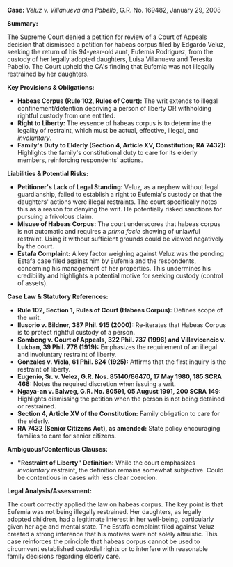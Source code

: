**Case:** *Veluz v. Villanueva and Pabello*, G.R. No. 169482, January 29, 2008

**Summary:**

The Supreme Court denied a petition for review of a Court of Appeals decision that dismissed a petition for habeas corpus filed by Edgardo Veluz, seeking the return of his 94-year-old aunt, Eufemia Rodriguez, from the custody of her legally adopted daughters, Luisa Villanueva and Teresita Pabello. The Court upheld the CA's finding that Eufemia was not illegally restrained by her daughters.

**Key Provisions & Obligations:**

*   **Habeas Corpus (Rule 102, Rules of Court):** The writ extends to illegal confinement/detention depriving a person of liberty OR withholding rightful custody from one entitled.
*   **Right to Liberty:** The essence of habeas corpus is to determine the legality of restraint, which must be actual, effective, illegal, and *involuntary*.
*   **Family's Duty to Elderly (Section 4, Article XV, Constitution; RA 7432):**  Highlights the family's constitutional duty to care for its elderly members, reinforcing respondents' actions.

**Liabilities & Potential Risks:**

*   **Petitioner's Lack of Legal Standing:** Veluz, as a nephew without legal guardianship, failed to establish a right to Eufemia's custody or that the daughters' actions were illegal restraints. The court specifically notes this as a reason for denying the writ. He potentially risked sanctions for pursuing a frivolous claim.
*   **Misuse of Habeas Corpus:** The court underscores that habeas corpus is not automatic and requires a *prima facie* showing of unlawful restraint. Using it without sufficient grounds could be viewed negatively by the court.
*   **Estafa Complaint:** A key factor weighing against Veluz was the pending Estafa case filed against him by Eufemia and the respondents, concerning his management of her properties. This undermines his credibility and highlights a potential motive for seeking custody (control of assets).

**Case Law & Statutory References:**

*   **Rule 102, Section 1, Rules of Court (Habeas Corpus):** Defines scope of the writ.
*   **Ilusorio v. Bildner, 387 Phil. 915 (2000):** Re-iterates that Habeas Corpus is to protect rightful custody of a person.
*   **Sombong v. Court of Appeals, 322 Phil. 737 (1996) and Villavicencio v. Lukban, 39 Phil. 778 (1919):** Emphasizes the requirement of an illegal and involuntary restraint of liberty.
*   **Gonzales v. Viola, 61 Phil. 824 (1925):** Affirms that the first inquiry is the restraint of liberty.
*   **Eugenio, Sr. v. Velez, G.R. Nos. 85140/86470, 17 May 1980, 185 SCRA 468:** Notes the required discretion when issuing a writ.
*   **Ngaya-an v. Balweg, G.R. No. 80591, 05 August 1991, 200 SCRA 149:** Highlights dismissing the petition when the person is not being detained or restrained.
*   **Section 4, Article XV of the Constitution:** Family obligation to care for the elderly.
*   **RA 7432 (Senior Citizens Act), as amended:** State policy encouraging families to care for senior citizens.

**Ambiguous/Contentious Clauses:**

*   **"Restraint of Liberty" Definition:** While the court emphasizes *involuntary* restraint, the definition remains somewhat subjective. Could be contentious in cases with less clear coercion.

**Legal Analysis/Assessment:**

The court correctly applied the law on habeas corpus. The key point is that Eufemia was not being illegally restrained.  Her daughters, as legally adopted children, had a legitimate interest in her well-being, particularly given her age and mental state. The Estafa complaint filed against Veluz created a strong inference that his motives were not solely altruistic.  This case reinforces the principle that habeas corpus cannot be used to circumvent established custodial rights or to interfere with reasonable family decisions regarding elderly care.
